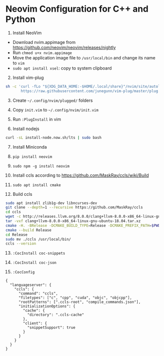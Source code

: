 # Neovim Configuration for C++ and Python 

1. Install NeoVim
  * Download nvim.appimage from https://github.com/neovim/neovim/releases/nightly
  * Run `chmod u+x nvim.appimage`
  * Move the application image file to `/usr/local/bin` and change its name to `vim`
  * `sudo apt install xsel`: copy to system clipboard

2. Install vim-plug
```bash
sh -c 'curl -fLo "${XDG_DATA_HOME:-$HOME/.local/share}"/nvim/site/autoload/plug.vim --create-dirs \
       https://raw.githubusercontent.com/junegunn/vim-plug/master/plug.vim'
```

3. Create `~/.config/nvim/plugged/` folders

4. Copy `init.vim` to `~/.config/nvim/init.vim`

5. Run `:PlugInstall` in vim

6. Install nodejs
```bash
curl -sL install-node.now.sh/lts | sudo bash
```

7. Install Miniconda

8. `pip install neovim`

9. `sudo npm -g install neovim`

10. Install ccls according to https://github.com/MaskRay/ccls/wiki/Build

11. `sudo apt install cmake`

12. Build ccls
```bash
sudo apt install zlib1g-dev libncurses-dev
git clone --depth=1 --recursive https://github.com/MaskRay/ccls
cd ccls
wget -c http://releases.llvm.org/8.0.0/clang+llvm-8.0.0-x86_64-linux-gnu-ubuntu-18.04.tar.xz
tar -vxf clang+llvm-8.0.0-x86_64-linux-gnu-ubuntu-18.04.tar.xz
cmake -H. -BRelease -DCMAKE_BUILD_TYPE=Release -DCMAKE_PREFIX_PATH=$PWD/clang+llvm-8.0.0-x86_64-linux-gnu-ubuntu-18.04
cmake --build Release
cd Release
sudo mv ./ccls /usr/local/bin/
ccls --version
```

13. `:CocInstall coc-snippets`

14. `:CocInstall coc-json`

15. `:CocConfig`
```
{
  "languageserver": {
    "ccls": {
      "command": "ccls",
      "filetypes": ["c", "cpp", "cuda", "objc", "objcpp"],
      "rootPatterns": [".ccls-root", "compile_commands.json"],
      "initializationOptions": {
        "cache": {
          "directory": ".ccls-cache"
        },
        "client": {
          "snippetSupport": true
        }
      }
    }
  }
}
```
